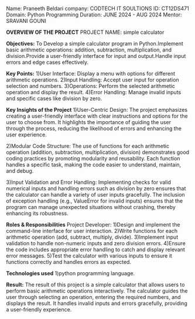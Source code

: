 Name: Praneeth Beldari
company: CODTECH IT SOULTIONS
ID: CT12DS471
Domain: Python Programming
Duration: JUNE 2024 - AUG 2024
Mentor: SRAVANI GOUNI

**OVERVIEW OF THE PROJECT**
PROJECT NAME: simple calculator

**Objectives:**
To Develop a simple calculator program in Python.Implement basic arithmetic operations: addition, subtraction, multiplication, and division.Provide a user-friendly interface for input and output.Handle input errors and edge cases effectively.

**Key Points:**
1)User Interface: Display a menu with options for different arithmetic operations.
2)Input Handling: Accept user input for operation selection and numbers.
3)Operations: Perform the selected arithmetic operation and display the result.
4)Error Handling: Manage invalid inputs and specific cases like division by zero.

**Key Insights of the Project**
1)User-Centric Design:
    The project emphasizes creating a user-friendly interface with clear instructions and options for the user to choose from.
It highlights the importance of guiding the user through the process, reducing the likelihood of errors and enhancing the user experience.

2)Modular Code Structure:
    The use of functions for each arithmetic operation (addition, subtraction, multiplication, division) demonstrates good coding practices by promoting modularity and reusability. Each function handles a specific task, making the code easier to understand, maintain, and debug.

3)Input Validation and Error Handling:
    Implementing checks for valid numerical inputs and handling errors such as division by zero ensures that the calculator can handle a variety of user inputs gracefully.
The inclusion of exception handling (e.g., ValueError for invalid inputs) ensures that the program can manage unexpected situations without crashing, thereby enhancing its robustness.


**Roles & Responsibilities**
Project Developer:
1)Design and implement the command-line interface for user interaction.
2)Write functions for each arithmetic operation (add, subtract, multiply, divide).
3)Implement input validation to handle non-numeric inputs and zero division errors.
4)Ensure the code includes appropriate error handling to catch and display relevant error messages.
5)Test the calculator with various inputs to ensure it functions correctly and handles errors as expected.

**Technologies used**
1)python programming language.

**Result:**
The result of this project is a simple calculator that allows users to perform basic arithmetic operations interactively. The calculator guides the user through selecting an operation, entering the required numbers, and displays the result. It handles invalid inputs and errors gracefully, providing a  user-friendly experience.
